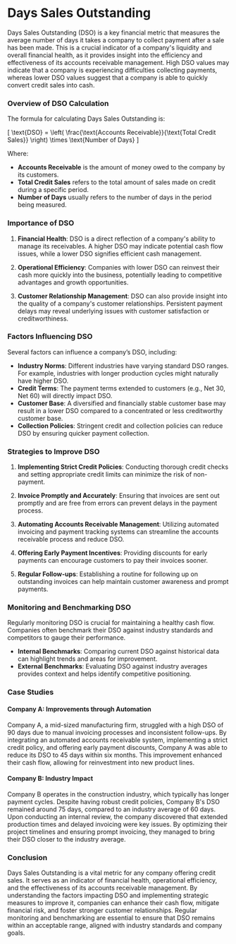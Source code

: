 # Days Sales Outstanding

Days Sales Outstanding (DSO) is a key financial metric that measures the average number of days it takes a company to collect payment after a sale has been made. This is a crucial indicator of a company's liquidity and overall financial health, as it provides insight into the efficiency and effectiveness of its accounts receivable management. High DSO values may indicate that a company is experiencing difficulties collecting payments, whereas lower DSO values suggest that a company is able to quickly convert credit sales into cash.

### Overview of DSO Calculation

The formula for calculating Days Sales Outstanding is:

\[ \text{DSO} = \left( \frac{\text{Accounts Receivable}}{\text{Total Credit Sales}} \right) \times \text{Number of Days} \]

Where:
- **Accounts Receivable** is the amount of money owed to the company by its customers.
- **Total Credit Sales** refers to the total amount of sales made on credit during a specific period.
- **Number of Days** usually refers to the number of days in the period being measured.

### Importance of DSO

1. **Financial Health**: DSO is a direct reflection of a company's ability to manage its receivables. A higher DSO may indicate potential cash flow issues, while a lower DSO signifies efficient cash management.

2. **Operational Efficiency**: Companies with lower DSO can reinvest their cash more quickly into the business, potentially leading to competitive advantages and growth opportunities.

3. **Customer Relationship Management**: DSO can also provide insight into the quality of a company's customer relationships. Persistent payment delays may reveal underlying issues with customer satisfaction or creditworthiness.

### Factors Influencing DSO

Several factors can influence a company’s DSO, including:

- **Industry Norms**: Different industries have varying standard DSO ranges. For example, industries with longer production cycles might naturally have higher DSO.
- **Credit Terms**: The payment terms extended to customers (e.g., Net 30, Net 60) will directly impact DSO.
- **Customer Base**: A diversified and financially stable customer base may result in a lower DSO compared to a concentrated or less creditworthy customer base.
- **Collection Policies**: Stringent credit and collection policies can reduce DSO by ensuring quicker payment collection.

### Strategies to Improve DSO

1. **Implementing Strict Credit Policies**: Conducting thorough credit checks and setting appropriate credit limits can minimize the risk of non-payment.

2. **Invoice Promptly and Accurately**: Ensuring that invoices are sent out promptly and are free from errors can prevent delays in the payment process.

3. **Automating Accounts Receivable Management**: Utilizing automated invoicing and payment tracking systems can streamline the accounts receivable process and reduce DSO.

4. **Offering Early Payment Incentives**: Providing discounts for early payments can encourage customers to pay their invoices sooner.

5. **Regular Follow-ups**: Establishing a routine for following up on outstanding invoices can help maintain customer awareness and prompt payments.

### Monitoring and Benchmarking DSO

Regularly monitoring DSO is crucial for maintaining a healthy cash flow. Companies often benchmark their DSO against industry standards and competitors to gauge their performance. 

- **Internal Benchmarks**: Comparing current DSO against historical data can highlight trends and areas for improvement.
- **External Benchmarks**: Evaluating DSO against industry averages provides context and helps identify competitive positioning.

### Case Studies

#### Company A: Improvements through Automation

Company A, a mid-sized manufacturing firm, struggled with a high DSO of 90 days due to manual invoicing processes and inconsistent follow-ups. By integrating an automated accounts receivable system, implementing a strict credit policy, and offering early payment discounts, Company A was able to reduce its DSO to 45 days within six months. This improvement enhanced their cash flow, allowing for reinvestment into new product lines.

#### Company B: Industry Impact

Company B operates in the construction industry, which typically has longer payment cycles. Despite having robust credit policies, Company B's DSO remained around 75 days, compared to an industry average of 60 days. Upon conducting an internal review, the company discovered that extended production times and delayed invoicing were key issues. By optimizing their project timelines and ensuring prompt invoicing, they managed to bring their DSO closer to the industry average.

### Conclusion

Days Sales Outstanding is a vital metric for any company offering credit sales. It serves as an indicator of financial health, operational efficiency, and the effectiveness of its accounts receivable management. By understanding the factors impacting DSO and implementing strategic measures to improve it, companies can enhance their cash flow, mitigate financial risk, and foster stronger customer relationships. Regular monitoring and benchmarking are essential to ensure that DSO remains within an acceptable range, aligned with industry standards and company goals.